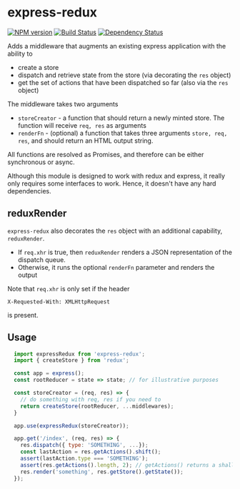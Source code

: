 # express-redux

[![NPM version][npm-image]][npm-url] [![Build Status][travis-image]][travis-url] [![Dependency Status][daviddm-image]][daviddm-url]

Adds a middleware that augments an existing express application with the ability to

* create a store
* dispatch and retrieve state from the store (via decorating the `res` object)
* get the set of actions that have been dispatched so far (also via the `res` object)

The middleware takes two arguments
* `storeCreator` - a function that should return a newly minted store. The function will receive `req, res` as arguments
* `renderFn` - (optional) a function that takes three arguments `store, req, res`, and should return an HTML output string.

All functions are resolved as Promises, and therefore can be either synchronous or async.

Although this module is designed to work with redux and express, it really only requires some interfaces to work. Hence, it doesn't have any hard dependencies.

## reduxRender

`express-redux` also decorates the `res` object with an additional capability, `reduxRender`.

* If `req.xhr` is true, then `reduxRender` renders a JSON representation of the dispatch queue.
* Otherwise, it runs the optional `renderFn` parameter and renders the output

Note that `req.xhr` is only set if the header
```
X-Requested-With: XMLHttpRequest
```
is present.

## Usage

```js
  import expressRedux from 'express-redux';
  import { createStore } from 'redux';

  const app = express();
  const rootReducer = state => state; // for illustrative purposes

  const storeCreator = (req, res) => {
  	// do something with req, res if you need to
  	return createStore(rootReducer, ...middlewares);
  }

  app.use(expressRedux(storeCreator));

  app.get('/index', (req, res) => {
  	res.dispatch({ type: 'SOMETHING', ...});
  	const lastAction = res.getActions().shift();
  	assert(lastAction.type === 'SOMETHING');
  	assert(res.getActions().length, 2); // getActions() returns a shallow copy
  	res.render('something', res.getStore().getState());
  });
```

[npm-image]: https://badge.fury.io/js/express-redux.svg
[npm-url]: https://npmjs.org/package/express-redux
[travis-image]: https://travis-ci.org/redouterjs/express-redux.svg?branch=master
[travis-url]: https://travis-ci.org/redouterjs/express-redux
[daviddm-image]: https://david-dm.org/redouterjs/express-redux.svg?theme=shields.io
[daviddm-url]: https://david-dm.org/redouterjs/express-redux
